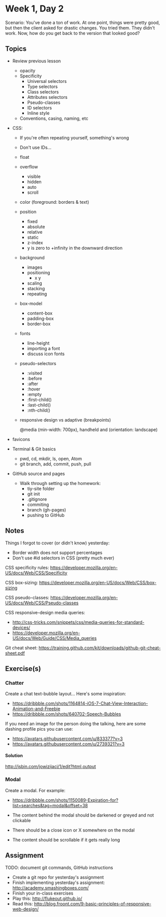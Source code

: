 # Week 1, Day 2

Scenario: You've done a ton of work. At one point, things were pretty good, but
then the client asked for drastic changes. You tried them. They didn't work.
Now, how do you get back to the version that looked good?

## Topics

- Review previous lesson
  - opacity
  - Specificity
    - Universal selectors
    - Type selectors
    - Class selectors
    - Attributes selectors
    - Pseudo-classes
    - ID selectors
    - Inline style
  - Conventions, casing, naming, etc
- CSS:
  - If you're often repeating yourself, something's wrong
  - Don't use IDs...
  - float
  - overflow
    - visible
    - hidden
    - auto
    - scroll
  - color (foreground: borders & text)
  - position
    - fixed
    - absolute
    - relative
    - static
    - z-index
    - y is zero to +infinity in the downward direction
  - background
    - images
    - positioning
      - x y
    - scaling
    - stacking
    - repeating
  - box-model
    - content-box
    - padding-box
    - border-box
  - fonts
    - line-height
    - importing a font
    - discuss icon fonts
  - pseudo-selectors
    - :visited
    - :before
    - :after
    - :hover
    - :empty
    - :first-child()
    - :last-child()
    - :nth-child()
  - responsive design vs adaptive (breakpoints)

    @media (min-width: 700px), handheld and (orientation: landscape)

- favicons

- Terminal & Git basics
  - pwd, cd, mkdir, ls, open, Atom
  - git branch, add, commit, push, pull
- GitHub source and pages
  - Walk through setting up the homework:
    - tiy-site folder
    - git init
    - .gitignore
    - commiting
    - branch (gh-pages)
    - pushing to GitHub

## Notes

Things I forgot to cover (or didn't know) yesterday:

* Border width does not support percentages
* Don't use #id selectors in CSS (pretty much ever)

CSS specificity rules:
https://developer.mozilla.org/en-US/docs/Web/CSS/Specificity

CSS box-sizing:
https://developer.mozilla.org/en-US/docs/Web/CSS/box-sizing

CSS pseudo-classes:
https://developer.mozilla.org/en-US/docs/Web/CSS/Pseudo-classes

CSS responsive-design media queries:

* http://css-tricks.com/snippets/css/media-queries-for-standard-devices/
* https://developer.mozilla.org/en-US/docs/Web/Guide/CSS/Media_queries

Git cheat sheet:
https://training.github.com/kit/downloads/github-git-cheat-sheet.pdf

## Exercise(s)

### Chatter

Create a chat text-bubble layout... Here's some inspiration:

- https://dribbble.com/shots/1164814-iOS-7-Chat-View-Interaction-Animation-and-Freebie
- https://dribbble.com/shots/640702-Speech-Bubbles

If you need an image for the person doing the talking, here are some dashing
profile pics you can use:

- https://avatars.githubusercontent.com/u/833377?v=3
- https://avatars.githubusercontent.com/u/2739321?v=3

#### Solution

http://jsbin.com/jowizijaci/1/edit?html,output

### Modal

Create a modal. For example:

- https://dribbble.com/shots/1150089-Expiration-for?list=searches&tag=modal&offset=38

- The content behind the modal should be darkened or greyed and not clickable
- There should be a close icon or X somewhere on the modal
- The content should be scrollable if it gets really long

## Assignment

TODO: document git commands, GitHub instructions

- Create a git repo for yesterday's assignment
- Finish implementing yesterday's assignment: http://academy.smashingboxes.com/
- Finish your in-class exercises
- Play this: http://flukeout.github.io/
- Read this: http://blog.froont.com/9-basic-principles-of-responsive-web-design/
